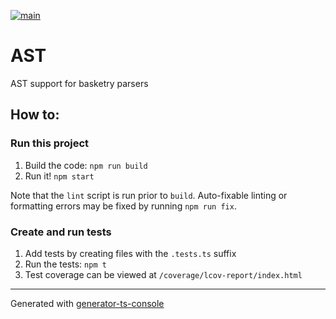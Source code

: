 [![main](https://github.com/basketry/ast/workflows/build/badge.svg?branch=main&event=push)](https://github.com/basketry/ast/actions?query=workflow%3Abuild+branch%3Amain+event%3Apush)

# AST

AST support for basketry parsers

## How to:

### Run this project

1.  Build the code: `npm run build`
1.  Run it! `npm start`

Note that the `lint` script is run prior to `build`. Auto-fixable linting or formatting errors may be fixed by running `npm run fix`.

### Create and run tests

1.  Add tests by creating files with the `.tests.ts` suffix
1.  Run the tests: `npm t`
1.  Test coverage can be viewed at `/coverage/lcov-report/index.html`

---

Generated with [generator-ts-console](https://www.npmjs.com/package/generator-ts-console)
